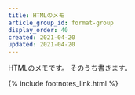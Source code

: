 ```yaml
---
title: HTMLのメモ
article_group_id: format-group
display_order: 40
created: 2021-04-20
updated: 2021-04-20
---
```

HTMLのメモです。
そのうち書きます。

{% include footnotes_link.html %}
